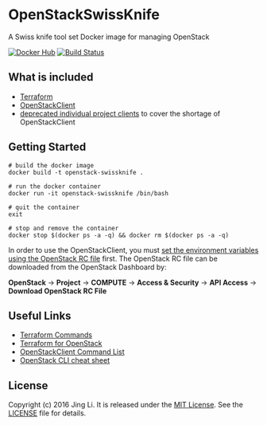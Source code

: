 # OpenStackSwissKnife
A Swiss knife tool set Docker image for managing OpenStack

[![Docker Hub](https://img.shields.io/badge/Docker%20Hub-info-blue.svg)](https://hub.docker.com/r/thyrlian/openstack-swissknife/)
[![Build Status](https://travis-ci.org/thyrlian/OpenStackSwissKnife.svg?branch=master)](https://travis-ci.org/thyrlian/OpenStackSwissKnife)

## What is included
* [Terraform](https://github.com/hashicorp/terraform)
* [OpenStackClient](https://github.com/openstack/python-openstackclient)
* [deprecated individual project clients](https://wiki.openstack.org/wiki/OpenStackClients) to cover the shortage of OpenStackClient

## Getting Started
```console
# build the docker image
docker build -t openstack-swissknife .

# run the docker container
docker run -it openstack-swissknife /bin/bash

# quit the container
exit

# stop and remove the container
docker stop $(docker ps -a -q) && docker rm $(docker ps -a -q)
```

In order to use the OpenStackClient, you must [set the environment variables using the OpenStack RC file](http://docs.openstack.org/user-guide/common/cli-set-environment-variables-using-openstack-rc.html) first.  The OpenStack RC file can be downloaded from the OpenStack Dashboard by:

**OpenStack** -> **Project** -> **COMPUTE** -> **Access & Security** -> **API Access** -> **Download OpenStack RC File**

## Useful Links
* [Terraform Commands](https://www.terraform.io/docs/commands/)
* [Terraform for OpenStack](https://www.terraform.io/docs/providers/openstack/)
* [OpenStackClient Command List](http://docs.openstack.org/developer/python-openstackclient/command-list.html)
* [OpenStack CLI cheat sheet](http://docs.openstack.org/user-guide/cli-cheat-sheet.html)

## License

Copyright (c) 2016 Jing Li. It is released under the [MIT License](http://opensource.org/licenses/MIT). See the [LICENSE](https://github.com/thyrlian/OpenStackSwissKnife/blob/master/LICENSE) file for details.
